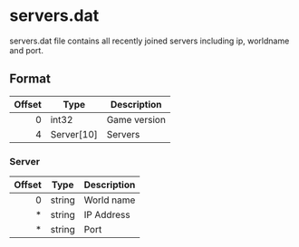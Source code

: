 # servers.dat

servers.dat file contains all recently joined servers including ip, worldname and port.

## Format

| Offset | Type       | Description  |
|-------:|------------|--------------|
| 0      | int32      | Game version |
| 4      | Server[10] | Servers      |

### Server

| Offset | Type   | Description |
|-------:|--------|-------------|
| 0      | string | World name  |
| *      | string | IP Address  |
| *      | string | Port        |